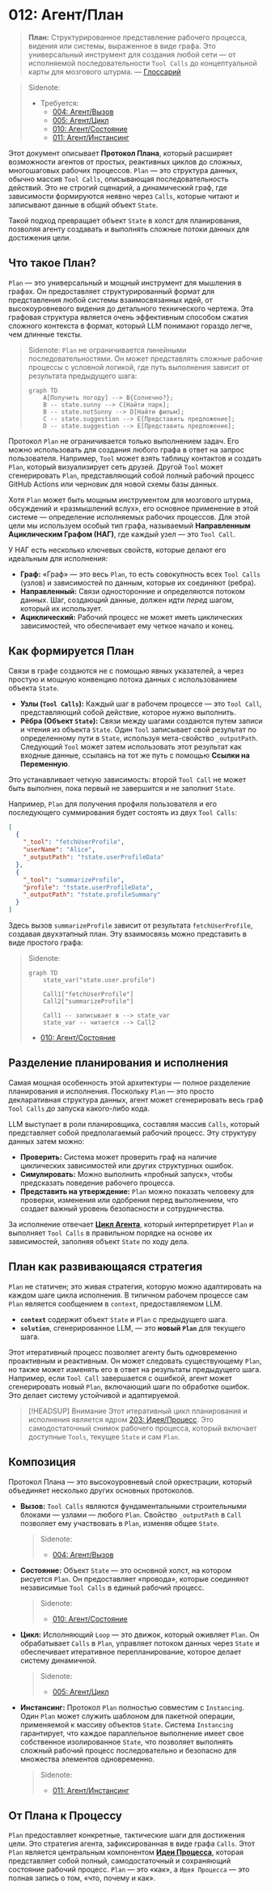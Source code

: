 # 012: Агент/План

> **План:** Структурированное представление рабочего процесса, видения или системы, выраженное в виде графа. Это универсальный инструмент для создания любой сети — от исполняемой последовательности `Tool Calls` до концептуальной карты для мозгового штурма. — [Глоссарий](./000_glossary.md)

> Sidenote:
> - Требуется:
>   - [004: Агент/Вызов](./004_agent_call.md)
>   - [005: Агент/Цикл](./005_agent_loop.md)
>   - [010: Агент/Состояние](./010_agent_state.md)
>   - [011: Агент/Инстансинг](./011_agent_instancing.md)

Этот документ описывает **Протокол Плана**, который расширяет возможности агентов от простых, реактивных циклов до сложных, многошаговых рабочих процессов. `Plan` — это структура данных, обычно массив `Tool Calls`, описывающая последовательность действий. Это не строгий сценарий, а динамический граф, где зависимости формируются неявно через `Calls`, которые читают и записывают данные в общий объект `State`.

Такой подход превращает объект `State` в холст для планирования, позволяя агенту создавать и выполнять сложные потоки данных для достижения цели.

## Что такое План?

`Plan` — это универсальный и мощный инструмент для мышления в графах. Он предоставляет структурированный формат для представления любой системы взаимосвязанных идей, от высокоуровневого видения до детального технического чертежа. Эта графовая структура является очень эффективным способом сжатия сложного контекста в формат, который LLM понимают гораздо легче, чем длинные тексты.

> Sidenote:
> `Plan` не ограничивается линейными последовательностями. Он может представлять сложные рабочие процессы с условной логикой, где путь выполнения зависит от результата предыдущего шага:
>
> ```mermaid
> graph TD
>     A[Получить погоду] --> B{Солнечно?};
>     B -- state.sunny --> C[Найти парк];
>     B -- state.notSunny --> D[Найти фильм];
>     C -- state.suggestion --> E[Представить предложение];
>     D -- state.suggestion --> E[Представить предложение];
> ```

Протокол `Plan` не ограничивается только выполнением задач. Его можно использовать для создания любого графа в ответ на запрос пользователя. Например, `Tool` может взять таблицу контактов и создать `Plan`, который визуализирует сеть друзей. Другой `Tool` может сгенерировать `Plan`, представляющий собой полный рабочий процесс GitHub Actions или черновик для новой схемы базы данных.

Хотя `Plan` может быть мощным инструментом для мозгового штурма, обсуждений и «размышлений вслух», его основное применение в этой системе — определение исполняемых рабочих процессов. Для этой цели мы используем особый тип графа, называемый **Направленным Ациклическим Графом (НАГ)**, где каждый узел — это `Tool Call`.

У НАГ есть несколько ключевых свойств, которые делают его идеальным для исполнения:

- **Граф:** «Граф» — это весь `Plan`, то есть совокупность всех `Tool Calls` (узлов) и зависимостей по данным, которые их соединяют (ребра).
- **Направленный:** Связи односторонние и определяются потоком данных. Шаг, создающий данные, должен идти _перед_ шагом, который их использует.
- **Ациклический:** Рабочий процесс не может иметь циклических зависимостей, что обеспечивает ему четкое начало и конец.

## Как формируется План

Связи в графе создаются не с помощью явных указателей, а через простую и мощную конвенцию потока данных с использованием объекта `State`.

- **Узлы (`Tool Calls`):** Каждый шаг в рабочем процессе — это `Tool Call`, представляющий собой действие, которое нужно выполнить.
- **Рёбра (Объект `State`):** Связи между шагами создаются путем записи и чтения из объекта `State`. Один `Tool` записывает свой результат по определенному пути в `State`, используя мета-свойство `_outputPath`. Следующий `Tool` может затем использовать этот результат как входные данные, ссылаясь на тот же путь с помощью **Ссылки на Переменную**.

Это устанавливает четкую зависимость: второй `Tool Call` не может быть выполнен, пока первый не завершится и не заполнит `State`.

Например, `Plan` для получения профиля пользователя и его последующего суммирования будет состоять из двух `Tool Calls`:

```json
[
  {
    "_tool": "fetchUserProfile",
    "userName": "Alice",
    "_outputPath": "†state.userProfileData"
  },
  {
    "_tool": "summarizeProfile",
    "profile": "†state.userProfileData",
    "_outputPath": "†state.profileSummary"
  }
]
```

Здесь вызов `summarizeProfile` зависит от результата `fetchUserProfile`, создавая двухэтапный план. Эту взаимосвязь можно представить в виде простого графа:

> Sidenote:
> ```mermaid
> graph TD
>     state_var("state.user.profile")
>
>     Call1["fetchUserProfile"]
>     Call2["summarizeProfile"]
>
>     Call1 -- записывает в --> state_var
>     state_var -- читается --> Call2
> ```
>
> - [010: Агент/Состояние](./010_agent_state.md)

## Разделение планирования и исполнения

Самая мощная особенность этой архитектуры — полное разделение планирования и исполнения. Поскольку `Plan` — это просто декларативная структура данных, агент может сгенерировать весь граф `Tool Calls` _до_ запуска какого-либо кода.

LLM выступает в роли планировщика, составляя массив `Calls`, который представляет собой предполагаемый рабочий процесс. Эту структуру данных затем можно:

- **Проверить:** Система может проверить граф на наличие циклических зависимостей или других структурных ошибок.
- **Симулировать:** Можно выполнить «пробный запуск», чтобы предсказать поведение рабочего процесса.
- **Представить на утверждение:** `Plan` можно показать человеку для проверки, изменения или одобрения перед выполнением, что создает важный уровень безопасности и сотрудничества.

За исполнение отвечает **[Цикл Агента](./005_agent_loop.md)**, который интерпретирует `Plan` и выполняет `Tool Calls` в правильном порядке на основе их зависимостей, заполняя объект `State` по ходу дела.

## План как развивающаяся стратегия

`Plan` не статичен; это живая стратегия, которую можно адаптировать на каждом шаге цикла исполнения. В типичном рабочем процессе сам `Plan` является сообщением в `context`, предоставляемом LLM.

- **`context`** содержит объект `State` и `Plan` с предыдущего шага.
- **`solution`**, сгенерированное LLM, — это **новый `Plan`** для текущего шага.

Этот итеративный процесс позволяет агенту быть одновременно проактивным и реактивным. Он может следовать существующему `Plan`, но также может изменять его в ответ на результаты предыдущего шага. Например, если `Tool Call` завершается с ошибкой, агент может сгенерировать новый `Plan`, включающий шаги по обработке ошибок. Это делает систему устойчивой и адаптируемой.

> [!HEADSUP] Внимание
> Этот итеративный цикл планирования и исполнения является ядром [203: Идея/Процесс](./203_idea_process.md). Это самодостаточный снимок рабочего процесса, который включает доступные `Tools`, текущее `State` и сам `Plan`.

## Композиция

Протокол Плана — это высокоуровневый слой оркестрации, который объединяет несколько других основных протоколов.

- **Вызов:** `Tool Calls` являются фундаментальными строительными блоками — узлами — любого `Plan`. Свойство `_outputPath` в `Call` позволяет ему участвовать в `Plan`, изменяя общее `State`.

  > Sidenote:
  > - [004: Агент/Вызов](./004_agent_call.md)

- **Состояние:** Объект `State` — это основной холст, на котором рисуется `Plan`. Он предоставляет «провода», которые соединяют независимые `Tool Calls` в единый рабочий процесс.

  > Sidenote:
  > - [010: Агент/Состояние](./010_agent_state.md)

- **Цикл:** Исполняющий `Loop` — это движок, который оживляет `Plan`. Он обрабатывает `Calls` в `Plan`, управляет потоком данных через `State` и обеспечивает итеративное перепланирование, которое делает систему динамичной.

  > Sidenote:
  > - [005: Агент/Цикл](./005_agent_loop.md)

- **Инстансинг:** Протокол `Plan` полностью совместим с `Instancing`. Один `Plan` может служить шаблоном для пакетной операции, применяемой к массиву объектов `State`. Система `Instancing` гарантирует, что каждое параллельное выполнение имеет свое собственное изолированное `State`, что позволяет выполнять сложный рабочий процесс последовательно и безопасно для множества элементов одновременно.

  > Sidenote:
  > - [011: Агент/Инстансинг](./011_agent_instancing.md)

## От Плана к Процессу

`Plan` предоставляет конкретные, тактические шаги для достижения цели. Это стратегия агента, зафиксированная в виде графа `Calls`. Этот `Plan` является центральным компонентом **[Идеи Процесса](./203_idea_process.md)**, которая представляет собой полный, самодостаточный и сохраняющий состояние рабочий процесс. `Plan` — это «как», а `Идея Процесса` — это полная запись о том, «что, почему и как».
